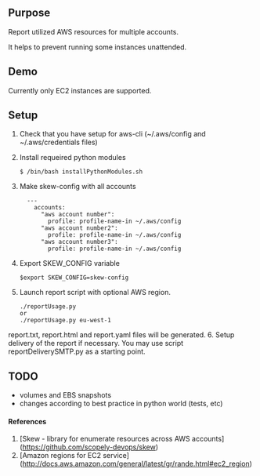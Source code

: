 ## Purpose

Report utilized AWS resources for multiple accounts. 

It helps to prevent running some instances unattended.

## Demo

Currently only EC2 instances are supported.

## Setup

1. Check that you have setup for aws-cli (~/.aws/config and ~/.aws/credentials files)
2. Install requeired python modules 

    ```
    $ /bin/bash installPythonModules.sh
    ```
3. Make skew-config with all accounts

    ```
      ---
        accounts:
          "aws account number":
            profile: profile-name-in ~/.aws/config
          "aws account number2":
            profile: profile-name-in ~/.aws/config
          "aws account number3":
            profile: profile-name-in ~/.aws/config
    ```
4. Export SKEW_CONFIG variable

    ```
    $export SKEW_CONFIG=skew-config
    ```
5. Launch report script with optional AWS region.

    ```
    ./reportUsage.py
    or 
    ./reportUsage.py eu-west-1
    ```
report.txt, report.html and report.yaml files will be generated.
6. Setup delivery of the report if necessary.
   You may use script reportDeliverySMTP.py as a starting point.
 
## TODO

+ volumes and EBS snapshots
+ changes according to best practice in python world (tests, etc)


#### References

1. [Skew - library for enumerate resources across AWS accounts] (https://github.com/scopely-devops/skew)
2. [Amazon regions for EC2 service] (http://docs.aws.amazon.com/general/latest/gr/rande.html#ec2_region)

